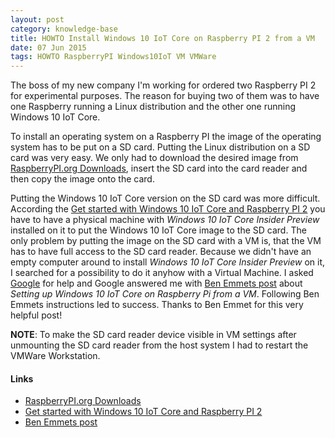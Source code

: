 ```yaml
---
layout: post
category: knowledge-base
title: HOWTO Install Windows 10 IoT Core on Raspberry PI 2 from a VM
date: 07 Jun 2015
tags: HOWTO RaspberryPI Windows10IoT VM VMWare
---
```


The boss of my new company I'm working for ordered two Raspberry PI 2 for experimental purposes. The reason for buying two of them was to have one Raspberry running a Linux distribution and the other one running Windows 10 IoT Core.


To install an operating system on a Raspberry PI the image of the operating system has to be put on a SD card. Putting the Linux distribution on a SD card was very easy. We only had to download the desired image from [RaspberryPI.org Downloads](https://www.raspberrypi.org/downloads/), insert the SD card into the card reader and then copy the image onto the card.

Putting the Windows 10 IoT Core version on the SD card was more difficult. According the [Get started with Windows 10 IoT Core and Raspberry PI 2](https://developer.microsoft.com/de-de/windows/iot/Docs/GetStarted/rpi2/sdcard/stable/GetStartedStep1.htm) you have to have a physical machine with *Windows 10 IoT Core Insider Preview* installed on it to put the Windows 10 IoT Core image to the SD card. The only problem by putting the image on the SD card with a VM is, that the VM has to have full access to the SD card reader. Because we didn't have an empty computer around to install *Windows 10 IoT Core Insider Preview* on it, I searched for a possibility to do it anyhow with a Virtual Machine. I asked [Google](https://www.google.ch) for help and Google answered me with [Ben Emmets post](https://www.simple-talk.com/blogs/2015/05/03/setting-up-windows-10-iot-core-on-raspberry-pi-from-a-vm/#.VXGrn8SpFsI.twitter) about *Setting up Windows 10 IoT Core on Raspberry Pi from a VM*. Following Ben Emmets instructions led to success. Thanks to Ben Emmet for this very helpful post!

**NOTE**: To make the SD card reader device visible in VM settings after unmounting the SD card reader from the host system I had to restart the VMWare Workstation. 


#### Links

* [RaspberryPI.org Downloads](https://www.raspberrypi.org/downloads/)
* [Get started with Windows 10 IoT Core and Raspberry PI 2](https://developer.microsoft.com/de-de/windows/iot/Docs/GetStarted/rpi2/sdcard/stable/GetStartedStep1.htm)
* [Ben Emmets post](https://www.simple-talk.com/blogs/2015/05/03/setting-up-windows-10-iot-core-on-raspberry-pi-from-a-vm/#.VXGrn8SpFsI.twitter)